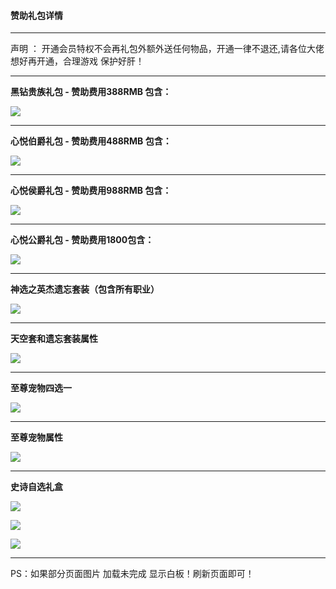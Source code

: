 #### 赞助礼包详情

------------

声明 ： 开通会员特权不会再礼包外额外送任何物品，开通一律不退还,请各位大佬想好再开通，合理游戏 保护好肝！

------------

**黑钻贵族礼包 - 赞助费用388RMB 包含：**

![](https://cdn.jsdelivr.net/gh/pkssssss/uploads/images/20200212222329.png)

------------

**心悦伯爵礼包 - 赞助费用488RMB 包含：**

![](https://cdn.jsdelivr.net/gh/pkssssss/uploads/images/20200212222301.png)

------------

**心悦侯爵礼包 - 赞助费用988RMB 包含：**

![](https://cdn.jsdelivr.net/gh/pkssssss/uploads/images/20200212222227.png)

------------

**心悦公爵礼包 - 赞助费用1800包含：**

![](https://cdn.jsdelivr.net/gh/pkssssss/uploads/images/20200212222058.png)

------

**神选之英杰遗忘套装（包含所有职业）**

![](https://cdn.jsdelivr.net/gh/pkssssss/uploads/images/20200210155318.png)

------

**天空套和遗忘套装属性**

![](https://cdn.jsdelivr.net/gh/pkssssss/uploads/images/20200210155725.png)

------

**至尊宠物四选一**

![](https://cdn.jsdelivr.net/gh/pkssssss/uploads/images/20200210155910.png)

------

**至尊宠物属性**

![](https://cdn.jsdelivr.net/gh/pkssssss/uploads/images/20200210160048.png)

------

**史诗自选礼盒**

![](https://cdn.jsdelivr.net/gh/pkssssss/uploads/images/20200210160155.png)

![](https://cdn.jsdelivr.net/gh/pkssssss/uploads/images/20200210160233.png)

![](https://cdn.jsdelivr.net/gh/pkssssss/uploads/images/20200210160338.png)

------

PS：如果部分页面图片 加载未完成 显示白板！刷新页面即可！
